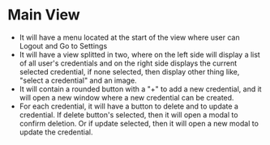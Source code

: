 ﻿# Main View

* It will have a menu located at the start of the 
view where user can Logout and Go to Settings
* It will have a view splitted in two, where on the left
side will display a list of all user's credentials and
on the right side displays the current selected credential,
if none selected, then display other thing like, "select a 
credential" and an image.
* It will contain a rounded button with a "+" to add a new 
credential, and it will open a new window where a new credential
can be created.
* For each credential, it will have a button to delete and to 
update a credential. If delete button's selected, then it will open
a modal to confirm deletion. Or if update selected, then it will open
a new modal to update the credential.
